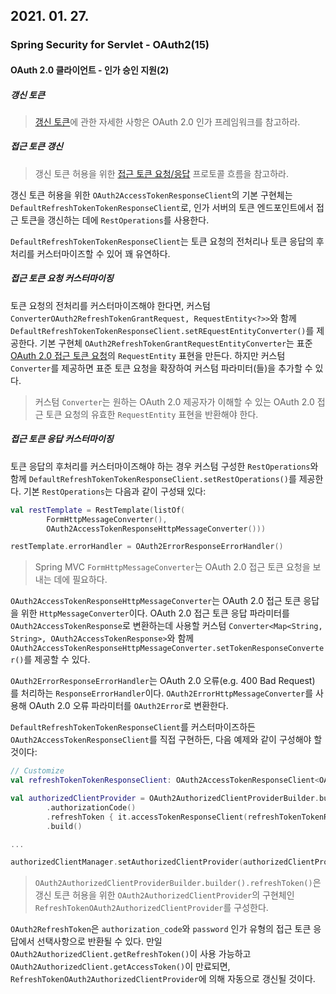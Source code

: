 ## 2021. 01. 27.

### Spring Security for Servlet - OAuth2(15)

#### OAuth 2.0 클라이언트 - 인가 승인 지원(2)

##### 갱신 토큰

> [갱신 토큰][rfc6749-section1.5]에 관한 자세한 사항은 OAuth 2.0 인가 프레임워크를 참고하라.

##### 접근 토큰 갱신

> 갱신 토큰 허용을 위한 [접근 토큰 요청/응답][rfc6749-section6] 프로토콜 흐름을 참고하라.

갱신 토큰 허용을 위한 `OAuth2AccessTokenResponseClient`의 기본 구현체는 `DefaultRefreshTokenTokenResponseClient`로, 인가 서버의 토큰 엔드포인트에서 접근 토큰을 갱신하는 데에 `RestOperations`를 사용한다.

`DefaultRefreshTokenTokenResponseClient`는 토큰 요청의 전처리나 토큰 응답의 후처리를 커스터마이즈할 수 있어 꽤 유연하다.

##### 접근 토큰 요청 커스터마이징

토큰 요청의 전처리를 커스터마이즈해야 한다면, 커스텀 `ConverterOAuth2RefreshTokenGrantRequest, RequestEntity<?>>`와 함께 `DefaultRefreshTokenTokenResponseClient.setREquestEntityConverter()`를 제공한다. 기본 구현체 `OAuth2RefreshTokenGrantRequestEntityConverter`는 표준 [OAuth 2.0 접근 토큰 요청][rfc6749-section6]의 `RequestEntity` 표현을 만든다. 하지만 커스텀 `Converter`를 제공하면 표준 토큰 요청을 확장하여 커스텀 파라미터(들)을 추가할 수 있다.

> 커스텀 `Converter`는 원하는 OAuth 2.0 제공자가 이해할 수 있는 OAuth 2.0 접근 토큰 요청의 유효한 `RequestEntity` 표현을 반환해야 한다.

##### 접근 토큰 응답 커스터마이징

토큰 응답의 후처리를 커스터마이즈해야 하는 경우 커스텀 구성한 `RestOperations`와 함께 `DefaultRefreshTokenTokenResponseClient.setRestOperations()`를 제공한다. 기본 `RestOperations`는 다음과 같이 구성돼 있다:

```kotlin
val restTemplate = RestTemplate(listOf(
        FormHttpMessageConverter(),
        OAuth2AccessTokenResponseHttpMessageConverter()))

restTemplate.errorHandler = OAuth2ErrorResponseErrorHandler()
```

> Spring MVC `FormHttpMessageConverter`는 OAuth 2.0 접근 토큰 요청을 보내는 데에 필요하다.

`OAuth2AccessTokenResponseHttpMessageConverter`는 OAuth 2.0 접근 토큰 응답을 위한 `HttpMessageConverter`이다. OAuth 2.0 접근 토큰 응답 파라미터를 `OAuth2AccessTokenResponse`로 변환하는데 사용할 커스텀 `Converter<Map<String, String>, OAuth2AccessTokenResponse>`와 함께 `OAuth2AccessTokenResponseHttpMessageConverter.setTokenResponseConverter()`를 제공할 수 있다.

`OAuth2ErrorResponseErrorHandler`는 OAuth 2.0 오류(e.g. 400 Bad Request) 를 처리하는 `ResponseErrorHandler`이다. `OAuth2ErrorHttpMessageConverter`를 사용해 OAuth 2.0 오류 파라미터를 `OAuth2Error`로 변환한다.

`DefaultRefreshTokenTokenResponseClient`를 커스터마이즈하든 `OAuth2AccessTokenResponseClient`를 직접 구현하든, 다음 예제와 같이 구성해야 할 것이다:

```kotlin
// Customize
val refreshTokenTokenResponseClient: OAuth2AccessTokenResponseClient<OAuth2RefreshTokenGrantRequest> = ...

val authorizedClientProvider = OAuth2AuthorizedClientProviderBuilder.builder()
        .authorizationCode()
        .refreshToken { it.accessTokenResponseClient(refreshTokenTokenResponseClient) }
        .build()

...

authorizedClientManager.setAuthorizedClientProvider(authorizedClientProvider)
```

> `OAuth2AuthorizedClientProviderBuilder.builder().refreshToken()`은 갱신 토큰 허용을 위한 `OAuth2AuthorizedClientProvider`의 구현체인 `RefreshTokenOAuth2AuthorizedClientProvider`를 구성한다.

`OAuth2RefreshToken`은 `authorization_code`와 `password` 인가 유형의 접근 토큰 응답에서 선택사항으로 반환될 수 있다. 만일 `OAuth2AuthorizedClient.getRefreshToken()`이 사용 가능하고 `OAuth2AuthorizedClient.getAccessToken()`이 만료되면, `RefreshTokenOAuth2AuthorizedClientProvider`에 의해 자동으로 갱신될 것이다.



[rfc6749-section1.5]: https://tools.ietf.org/html/rfc6749#section-1.5
[rfc6749-section6]: https://tools.ietf.org/html/rfc6749#section-6
